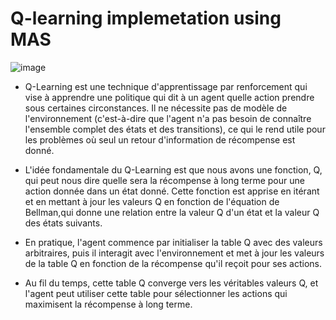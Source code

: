# Q-learning implemetation using MAS
![image](https://github.com/HASNAE-AITTAARABT/QLearning_MAS_AITTAARABT/assets/100070887/986435bc-2b9c-4c7d-9e05-ce090f197f5c)


- Q-Learning est une technique d'apprentissage par renforcement qui vise à apprendre une politique qui dit à un agent quelle action prendre sous certaines circonstances. 
Il ne nécessite pas de modèle de l'environnement (c'est-à-dire que l'agent n'a pas besoin de connaître l'ensemble complet des états et des transitions),
ce qui le rend utile pour les problèmes où seul un retour d'information de récompense est donné.

- L'idée fondamentale du Q-Learning est que nous avons une fonction, Q, qui peut nous dire quelle sera la récompense à long terme pour une action donnée dans un état donné.
  Cette fonction est apprise en itérant et en mettant à jour les valeurs Q en fonction de l'équation de Bellman,qui donne une relation entre la valeur Q d'un état et la valeur Q des états suivants.

- En pratique, l'agent commence par initialiser la table Q avec des valeurs arbitraires, puis il interagit avec l'environnement et met à jour les valeurs de la table Q en fonction de la récompense qu'il reçoit pour ses actions.
-  Au fil du temps, cette table Q converge vers les véritables valeurs Q, et l'agent peut utiliser cette table pour sélectionner les actions qui maximisent la récompense à long terme.
